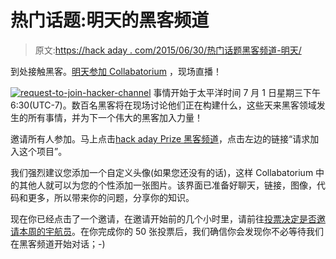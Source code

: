 # 热门话题:明天的黑客频道

> 原文:[https://hack aday . com/2015/06/30/热门话题黑客频道-明天/](https://hackaday.com/2015/06/30/talk-of-the-town-hacker-channel-tomorrow/)

到处接触黑客。[明天参加 Collabatorium](https://hackaday.io/event/6459-the-hackaday-prize-collaboratorium) ，现场直播！

[![request-to-join-hacker-channel](../Images/32a458fd6e3ffd75a2c34fee792d2aac.png)](https://hackaday.io/project/5373-hackaday-prize-hacker-channel) 事情开始于太平洋时间 7 月 1 日星期三下午 6:30(UTC-7)。数百名黑客将在现场讨论他们正在构建什么，这些天来黑客领域发生的所有事情，并为下一个伟大的黑客加入力量！

邀请所有人参加。马上点击[hack aday Prize 黑客频道](https://hackaday.io/project/5373-hackaday-prize-hacker-channel)，点击左边的链接“请求加入这个项目”。

我们强烈建议您添加一个自定义头像(如果您还没有的话)，这样 Collabatorium 中的其他人就可以为您的个性添加一张图片。该界面已准备好聊天，链接，图像，代码和更多，所以带来你的问题，分享你的知识。

现在你已经点击了一个邀请，在邀请开始前的几个小时里，请前往[投票决定是否邀请本周的宇航员](https://hackaday.io/prize/vote)。在你完成你的 50 张投票后，我们确信你会发现你不必等待我们在黑客频道开始对话；-)